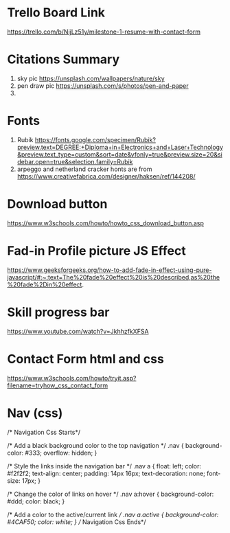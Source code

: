 # Trello Board Link
https://trello.com/b/NijLz51y/milestone-1-resume-with-contact-form

# Citations Summary
1) sky pic https://unsplash.com/wallpapers/nature/sky 
2) pen draw pic https://unsplash.com/s/photos/pen-and-paper
3) 

# Fonts
1) Rubik https://fonts.google.com/specimen/Rubik?preview.text=DEGREE:+Diploma+in+Electronics+and+Laser+Technology&preview.text_type=custom&sort=date&vfonly=true&preview.size=20&sidebar.open=true&selection.family=Rubik
2) arpeggo and netherland cracker honts are from https://www.creativefabrica.com/designer/haksen/ref/144208/

# Download button
https://www.w3schools.com/howto/howto_css_download_button.asp

# Fad-in Profile picture JS Effect
https://www.geeksforgeeks.org/how-to-add-fade-in-effect-using-pure-javascript/#:~:text=The%20fade%20effect%20is%20described,as%20the%20fade%2Din%20effect.

# Skill progress bar
https://www.youtube.com/watch?v=JkhhzfkXFSA

# Contact Form html and css
https://www.w3schools.com/howto/tryit.asp?filename=tryhow_css_contact_form


# Nav (css)
  /* Navigation Css Starts*/

  /* Add a black background color to the top navigation */
.nav {
    background-color: #333;
    overflow: hidden;
  }
  
  /* Style the links inside the navigation bar */
  .nav a {
    float: left;
    color: #f2f2f2;
    text-align: center;
    padding: 14px 16px;
    text-decoration: none;
    font-size: 17px;
  }
  
  /* Change the color of links on hover */
  .nav a:hover {
    background-color: #ddd;
    color: black;
  }
  
  /* Add a color to the active/current link */
  .nav a.active {
    background-color: #4CAF50;
    color: white;
  }
  /* Navigation Css Ends*/